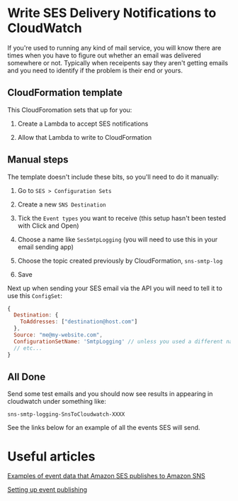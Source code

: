# Write SES Delivery Notifications to CloudWatch 

If you're used to running any kind of mail service, you will
know there are times when you have to figure out whether
an email was delivered somewhere or not. Typically when receipents say
they aren't getting emails and you need to identify if the problem is their end or yours.

## CloudFormation template
This CloudForomation sets that up for you:

1. Create a Lambda to accept SES notifications

2. Allow that Lambda to write to CloudFormation

## Manual steps

The template doesn't include these bits, so you'll need to do it manually:

1. Go to `SES > Configuration Sets`

2. Create a new `SNS Destination`

3. Tick the `Event types` you want to receive (this setup hasn't been tested with Click and Open)

4. Choose a name like `SesSmtpLogging` (you will need to use this in your email sending app)

5. Choose the topic created previously by CloudFormation, `sns-smtp-log`

5. Save

Next up when sending your SES email via the API you will need to tell it to use this `ConfigSet`:


```js
{
  Destination: {
    ToAddresses: ["destination@host.com"]
  },
  Source: "me@my-website.com",
  ConfigurationSetName: 'SmtpLogging' // unless you used a different name than that above
  // etc...
}
```

## All Done

Send some test emails and you should now see results in appearing in 
cloudwatch under something like: 

`sns-smtp-logging-SnsToCloudwatch-XXXX`

See the links below for an example of all the events SES will
send.



# Useful articles

[Examples of event data that Amazon SES publishes to Amazon SNS](https://docs.aws.amazon.com/ses/latest/DeveloperGuide/event-publishing-retrieving-sns-examples.html#event-publishing-retrieving-sns-delivery)

[Setting up event publishing](https://docs.aws.amazon.com/ses/latest/DeveloperGuide/monitor-using-event-publishing.html)

